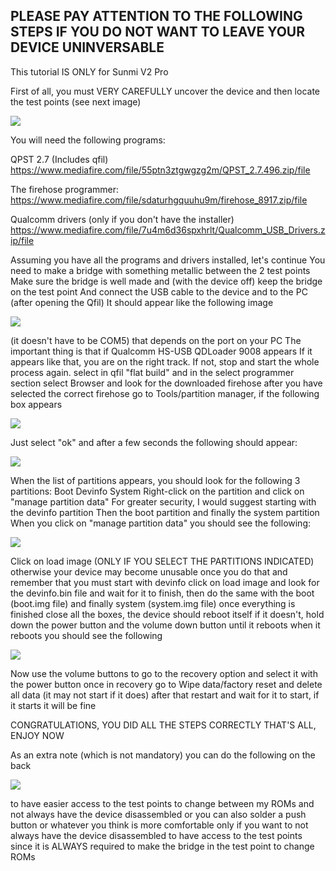 ## PLEASE PAY ATTENTION TO THE FOLLOWING STEPS IF YOU DO NOT WANT TO LEAVE YOUR DEVICE UNINVERSABLE
This tutorial IS ONLY for Sunmi V2 Pro

First of all, you must VERY CAREFULLY uncover the device and then locate the test points (see next image)

![](https://github.com/niko-forte/sunmi_mods/blob/main/tutorials/data/TestPoint_1.png)

You will need the following programs:

QPST 2.7 (Includes qfil)
https://www.mediafire.com/file/55ptn3ztgwgzg2m/QPST_2.7.496.zip/file

The firehose programmer:
https://www.mediafire.com/file/sdaturhgquuhu9m/firehose_8917.zip/file

Qualcomm drivers (only if you don't have the installer)
https://www.mediafire.com/file/7u4m6d36spxhrlt/Qualcomm_USB_Drivers.zip/file

Assuming you have all the programs and drivers installed, let's continue
You need to make a bridge with something metallic between the 2 test points
Make sure the bridge is well made and (with the device off) keep the bridge on the test point
And connect the USB cable to the device and to the PC (after opening the Qfil)
It should appear like the following image

![](https://github.com/niko-forte/sunmi_mods/blob/main/tutorials/data/qfil.png)

(it doesn't have to be COM5) that depends on the port on your PC
The important thing is that if Qualcomm HS-USB QDLoader 9008 appears
If it appears like that, you are on the right track. If not, stop and start the whole process again.
select in qfil "flat build" and in the select programmer section select Browser
and look for the downloaded firehose
after you have selected the correct firehose go to
Tools/partition manager, if the following box appears

![](https://github.com/niko-forte/sunmi_mods/blob/main/tutorials/data/confirm.png)

Just select "ok" and after a few seconds the following should appear:

![](https://github.com/niko-forte/sunmi_mods/blob/main/tutorials/data/partitionlist.png)

When the list of partitions appears, you should look for the following 3 partitions:
Boot Devinfo System
Right-click on the partition and click on "manage partition data"
For greater security, I would suggest starting with the devinfo partition
Then the boot partition and finally the system partition
When you click on "manage partition data" you should see the following:

![](https://github.com/niko-forte/sunmi_mods/blob/main/tutorials/data/flash.png)

Click on load image (ONLY IF YOU SELECT THE PARTITIONS INDICATED)
otherwise your device may become unusable
once you do that and remember that you must start with devinfo
click on load image and look for the devinfo.bin file and wait for it to finish, then do the same with the boot (boot.img file) and finally system (system.img file)
once everything is finished close all the boxes, the device should reboot itself
if it doesn't, hold down the power button and the volume down button until it reboots
when it reboots you should see the following

![](https://github.com/niko-forte/sunmi_mods/blob/main/tutorials/data/ready.png)

Now use the volume buttons to go to the recovery option and select it with the power button
once in recovery go to Wipe data/factory reset and delete all data (it may not start if it does)
after that restart and wait for it to start, if it starts it will be fine

CONGRATULATIONS, YOU DID ALL THE STEPS CORRECTLY
THAT'S ALL, ENJOY NOW

As an extra note (which is not mandatory) you can do the following on the back

![](https://github.com/niko-forte/sunmi_mods/blob/main/tutorials/data/TestPoint_2.png)

to have easier access to the test points to change between my ROMs
and not always have the device disassembled
or you can also solder a push button or whatever you think is more comfortable
only if you want to not always have the device disassembled
to have access to the test points
since it is ALWAYS required to make the bridge in the test point to change ROMs
